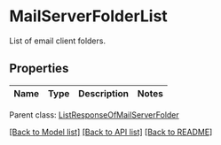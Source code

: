 # MailServerFolderList

List of email client folders.

## Properties
Name | Type | Description | Notes
---- | ---- | ----------- | -----

 Parent class: [ListResponseOfMailServerFolder](ListResponseOfMailServerFolder.md)



[[Back to Model list]](README.md#documentation-for-models) [[Back to API list]](README.md#documentation-for-api-endpoints) [[Back to README]](README.md)

